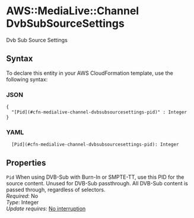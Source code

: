 # AWS::MediaLive::Channel DvbSubSourceSettings<a name="aws-properties-medialive-channel-dvbsubsourcesettings"></a>

Dvb Sub Source Settings

## Syntax<a name="aws-properties-medialive-channel-dvbsubsourcesettings-syntax"></a>

To declare this entity in your AWS CloudFormation template, use the following syntax:

### JSON<a name="aws-properties-medialive-channel-dvbsubsourcesettings-syntax.json"></a>

```
{
  "[Pid](#cfn-medialive-channel-dvbsubsourcesettings-pid)" : Integer
}
```

### YAML<a name="aws-properties-medialive-channel-dvbsubsourcesettings-syntax.yaml"></a>

```
  [Pid](#cfn-medialive-channel-dvbsubsourcesettings-pid): Integer
```

## Properties<a name="aws-properties-medialive-channel-dvbsubsourcesettings-properties"></a>

`Pid`  <a name="cfn-medialive-channel-dvbsubsourcesettings-pid"></a>
When using DVB\-Sub with Burn\-In or SMPTE\-TT, use this PID for the source content\. Unused for DVB\-Sub passthrough\. All DVB\-Sub content is passed through, regardless of selectors\.  
*Required*: No  
*Type*: Integer  
*Update requires*: [No interruption](https://docs.aws.amazon.com/AWSCloudFormation/latest/UserGuide/using-cfn-updating-stacks-update-behaviors.html#update-no-interrupt)